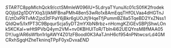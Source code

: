 $START$C8ppMIchQck9/cctSMmIeW096lU+5LdryaTYunuXc01cS0fiK2frodekQOjljd2g1DOYXlq3/jIkMFBnaPMh48en53wRo1x8AmEqqTHfOLVaa4dHGTnJE/ztOxPRTvMrZjzd3tFPaY6jBkr6gUOJtj1HqeTfjPummBZ8a5TqeBD2YxZNss1QIdQw5/IxfPT3C9BpqurScja5yDT2mYXbN8rbz+nHcmgKZiGEvSBPjShwLOnk5KCKaI+wHt9PVbQ4ym2VM+nv0KBHUlToR/Tbln4i62UEQYnsM8fMAA05DY/ug/AR6sWfbn1rIgAWY4Z01zFBoodl0K3AaTJmH6cf954nPNtwcsrLd4GMCRxhSgqHZheTkninqTPpF0yxDvxa$END$